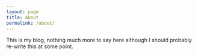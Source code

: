 ```yaml
---
layout: page
title: About
permalink: /about/
---
```


This is my blog, nothing much more to say here although I should probably re-write this at some point.
